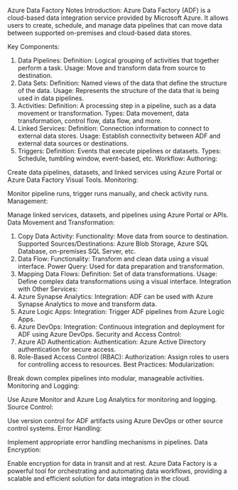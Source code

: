 Azure Data Factory Notes
Introduction:
Azure Data Factory (ADF) is a cloud-based data integration service provided by Microsoft Azure. It allows users to create, schedule, and manage data pipelines that can move data between supported on-premises and cloud-based data stores.

Key Components:
1. Data Pipelines:
Definition: Logical grouping of activities that together perform a task.
Usage: Move and transform data from source to destination.
2. Data Sets:
Definition: Named views of the data that define the structure of the data.
Usage: Represents the structure of the data that is being used in data pipelines.
3. Activities:
Definition: A processing step in a pipeline, such as a data movement or transformation.
Types: Data movement, data transformation, control flow, data flow, and more.
4. Linked Services:
Definition: Connection information to connect to external data stores.
Usage: Establish connectivity between ADF and external data sources or destinations.
5. Triggers:
Definition: Events that execute pipelines or datasets.
Types: Schedule, tumbling window, event-based, etc.
Workflow:
Authoring:

Create data pipelines, datasets, and linked services using Azure Portal or Azure Data Factory Visual Tools.
Monitoring:

Monitor pipeline runs, trigger runs manually, and check activity runs.
Management:

Manage linked services, datasets, and pipelines using Azure Portal or APIs.
Data Movement and Transformation:
1. Copy Data Activity:
Functionality: Move data from source to destination.
Supported Sources/Destinations: Azure Blob Storage, Azure SQL Database, on-premises SQL Server, etc.
2. Data Flow:
Functionality: Transform and clean data using a visual interface.
Power Query: Used for data preparation and transformation.
3. Mapping Data Flows:
Definition: Set of data transformations.
Usage: Define complex data transformations using a visual interface.
Integration with Other Services:
1. Azure Synapse Analytics:
Integration: ADF can be used with Azure Synapse Analytics to move and transform data.
2. Azure Logic Apps:
Integration: Trigger ADF pipelines from Azure Logic Apps.
3. Azure DevOps:
Integration: Continuous integration and deployment for ADF using Azure DevOps.
Security and Access Control:
1. Azure AD Authentication:
Authentication: Azure Active Directory authentication for secure access.
2. Role-Based Access Control (RBAC):
Authorization: Assign roles to users for controlling access to resources.
Best Practices:
Modularization:

Break down complex pipelines into modular, manageable activities.
Monitoring and Logging:

Use Azure Monitor and Azure Log Analytics for monitoring and logging.
Source Control:

Use version control for ADF artifacts using Azure DevOps or other source control systems.
Error Handling:

Implement appropriate error handling mechanisms in pipelines.
Data Encryption:

Enable encryption for data in transit and at rest.
Azure Data Factory is a powerful tool for orchestrating and automating data workflows, providing a scalable and efficient solution for data integration in the cloud.
